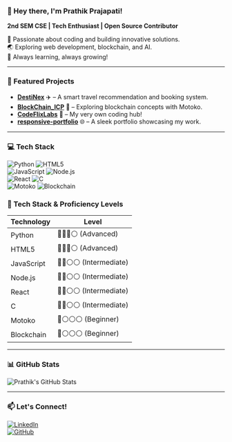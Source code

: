 ### 👋 Hey there, I'm Prathik Prajapati!  
**2nd SEM CSE | Tech Enthusiast | Open Source Contributor**  

🚀 Passionate about coding and building innovative solutions.  
🌏 Exploring web development, blockchain, and AI.  
🎯 Always learning, always growing!  

---

### 📌 Featured Projects  
- **[DestiNex](https://github.com/prathikprajapati/DestiNex)** ✈️ – A smart travel recommendation and booking system.  
- **[BlockChain_ICP](https://github.com/prathikprajapati/BlockChain_ICP)** 🔗 – Exploring blockchain concepts with Motoko.  
- **[CodeFlixLabs](https://codeflixlabs.com)** 🎥 – My very own coding hub!  
- **[responsive-portfolio](https://github.com/prathikprajapati/responsive-portfolio)** 🌐 – A sleek portfolio showcasing my work.  

---

### 💻 Tech Stack  
![Python](https://img.shields.io/badge/Python-blue?style=for-the-badge&logo=python)  ![HTML5](https://img.shields.io/badge/HTML5-orange?style=for-the-badge&logo=html5)  
![JavaScript](https://img.shields.io/badge/JavaScript-yellow?style=for-the-badge&logo=javascript)  ![Node.js](https://img.shields.io/badge/Node.js-green?style=for-the-badge&logo=node.js)  
![React](https://img.shields.io/badge/React-blue?style=for-the-badge&logo=react)  ![C](https://img.shields.io/badge/C-grey?style=for-the-badge&logo=c)  
![Motoko](https://img.shields.io/badge/Motoko-purple?style=for-the-badge&logo=internet-computer)  ![Blockchain](https://img.shields.io/badge/Blockchain-black?style=for-the-badge&logo=ethereum)  

### 🚀 Tech Stack & Proficiency Levels  

| Technology | Level |
|------------|--------|
| Python     | 🔵🔵🔵⚪ (Advanced) |
| HTML5      | 🔵🔵🔵⚪ (Advanced) |
| JavaScript | 🔵🔵⚪⚪ (Intermediate) |
| Node.js    | 🔵🔵⚪⚪ (Intermediate) |
| React      | 🔵🔵⚪⚪ (Intermediate) |
| C          | 🔵🔵⚪⚪ (Intermediate) |
| Motoko     | 🔵⚪⚪⚪ (Beginner) |
| Blockchain | 🔵⚪⚪⚪ (Beginner) |

---

### 📊 GitHub Stats  
![Prathik's GitHub Stats](https://github-readme-stats.vercel.app/api?username=prathikprajapati&show_icons=true&theme=radical)  

---

### 📫 Let's Connect!  
[![LinkedIn](https://img.shields.io/badge/LinkedIn-blue?style=flat&logo=linkedin)](https://www.linkedin.com/in/prathik-prajapati/)  
[![GitHub](https://img.shields.io/badge/GitHub-black?style=flat&logo=github)](https://github.com/prathikprajapati)  
